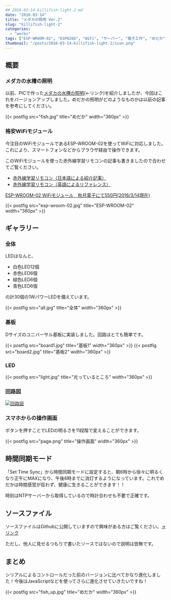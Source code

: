 ```yaml
---
## 2016-03-14-killifish-light-2.md
date: "2016-03-14"
title: "メダカの照明 Ver.2"
slug: "killifish-light-2"
categories:
  - "works"
tags: ["ESP-WROOM-02", "ESP8266", "WiFi", "サーバー", "電子工作", "めだか", "LED", "制御", "時計", "Arduino"]
thumbnail: "/posts/2016-03-14-killifish-light-2/icon.png"
---
```


## 概要

### メダカの水槽の照明

以前、PICで作った[メダカの水槽の照明](/posts/2015-06-04-killifish-light/)(←リンク)を紹介しましたが、今回はこれをバージョンアップしました。めだかの照明がどのようなものかは以前の記事を参考にしてください。

{{< postfig src="fish.jpg" title="めだか" width="360px" >}}

### 格安WiFiモジュール

今注目のWiFiモジュールであるESP-WROOM-02を使ってWiFiに対応しました。これにより、スマートフォンなどからブラウザ経由で操作できます。

このWiFiモジュールを使った赤外線学習リモコンの記事も書きましたので合わせてご覧ください。

  * [赤外線学習リモコン（日本語による紹介記事）](/posts/2015-12-30-ir-station/)
  * [赤外線学習リモコン（英語によるリファレンス）](/posts/2016-03-11-ir-station-reference/)

[ESP-WROOM-02 WiFiモジュール　秋月電子にて550円(2016/3/14現在)](http://akizukidenshi.com/catalog/g/gM-09607/)

{{< postfig src="esp-wroom-02.jpg" title="ESP-WROOM-02" width="360px" >}}
<!--more-->

## ギャラリー

### 全体

LEDはなんと、

  * 白色LED12個
  * 赤色LED6個
  * 緑色LED6個
  * 青色LED6個

の計30個の1WパワーLEDを備えています。

{{< postfig src="all.jpg" title="全体" width="360px" >}}

### 基板

Dサイズのユニバーサル基板に実装しました。回路はとても簡単です。

{{< postfig src="board1.jpg" title="基板1" width="360px" >}}
{{< postfig src="board2.jpg" title="基板2" width="360px" >}}

### LED


{{< postfig src="light.jpg" title="光っているところ" width="360px" >}}

### 回路図

[![回路図](sketch.png)](sketch.png)

### スマホからの操作画面

ボタンを押すことでLEDの明るさを11段階で変えることができます。

{{< postfig src="page.png" title="操作画面" width="360px" >}}

## 時間同期モード

「Set Time Sync」から時間同期モードに設定すると、朝6時から徐々に明るくなり正午にMAXになり、午後6時までに消灯するようになっています。これでめだかは時間感覚が狂わず、健康に生きることができます！！


時刻はNTPサーバーから取得しているので時計合わせも不要で正確です。

## ソースファイル

ソースファイルはGithubに公開していますので興味がある方はご覧ください。[→リンク](https://github.com/kerikun11/Light-for-Fish.git)

ただし、他人に見せるつもりで書いたソースではないので説明は皆無です。

## まとめ

シリアルによるコントロールだった前のバージョンに比べてかなり進化しました！今後はJavaScriptなどを使ってさらに進化させていきたいですね！

{{< postfig src="fish_up.jpg" title="めだか" width="360px" >}}

